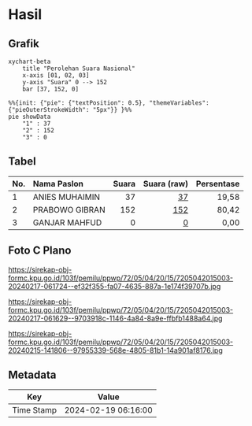 # Hasil

## Grafik

```mermaid
xychart-beta
    title "Perolehan Suara Nasional"
    x-axis [01, 02, 03]
    y-axis "Suara" 0 --> 152
    bar [37, 152, 0]
```

```mermaid
%%{init: {"pie": {"textPosition": 0.5}, "themeVariables": {"pieOuterStrokeWidth": "5px"}} }%%
pie showData
    "1" : 37
    "2" : 152
    "3" : 0
```

## Tabel

| No. | Nama Paslon    | Suara | Suara (raw) | Persentase |
|:--- |:-------------- | -----:| -----------:| ----------:|
| 1   | ANIES MUHAIMIN | 37    | [37][p-1]   | 19,58      |
| 2   | PRABOWO GIBRAN | 152   | [152][p-2]  | 80,42      |
| 3   | GANJAR MAHFUD  | 0     | [0][p-3]    | 0,00       |


[p-1]: https://github.com/gigit-pemilu/pemilu-2024/blob/main/pilpres/hitung-suara/sub/72-sulawesi-tengah/sub/05-buol/sub/04-bunobogu/sub/2015-domag-mekar/sub/003-tps/sub/paslon-1.txt
[p-2]: https://github.com/gigit-pemilu/pemilu-2024/blob/main/pilpres/hitung-suara/sub/72-sulawesi-tengah/sub/05-buol/sub/04-bunobogu/sub/2015-domag-mekar/sub/003-tps/sub/paslon-2.txt
[p-3]: https://github.com/gigit-pemilu/pemilu-2024/blob/main/pilpres/hitung-suara/sub/72-sulawesi-tengah/sub/05-buol/sub/04-bunobogu/sub/2015-domag-mekar/sub/003-tps/sub/paslon-3.txt

## Foto C Plano

https://sirekap-obj-formc.kpu.go.id/103f/pemilu/ppwp/72/05/04/20/15/7205042015003-20240217-061724--ef32f355-fa07-4635-887a-1e174f39707b.jpg

https://sirekap-obj-formc.kpu.go.id/103f/pemilu/ppwp/72/05/04/20/15/7205042015003-20240217-061629--9703918c-1146-4a84-8a9e-ffbfb1488a64.jpg

https://sirekap-obj-formc.kpu.go.id/103f/pemilu/ppwp/72/05/04/20/15/7205042015003-20240215-141806--97955339-568e-4805-81b1-14a901af8176.jpg


## Metadata

| Key        | Value               |
| ---------- | ------------------- |
| Time Stamp | 2024-02-19 06:16:00 |



